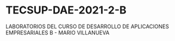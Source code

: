 # TECSUP-DAE-2021-2-B
LABORATORIOS DEL CURSO DE DESARROLLO DE APLICACIONES EMPRESARIALES B - MARIO VILLANUEVA
